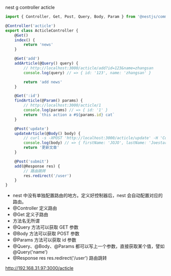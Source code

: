 nest g controller acticle


```JavaScript
import { Controller, Get, Post, Query, Body, Param } from '@nestjs/common';

@Controller('acticle')
export class ActicleController {
	@Get()
	index() {
		return 'news'
	}

	@Get('add')
	addArticle(@Query() query) {
		// http://localhost:3000/acticle/add?id=123&name=zhangsan
		console.log(query) // => { id: '123', name: 'zhangsan' }

		return 'add news'
	}

	@Get(':id')
	findArticle(@Param() params) {
		// http://localhost:3000/acticle/1
		console.log(params) // => { id: '1' }
		return `this action a #${params.id} cat`
	}

	@Post('update')
	updateArticle(@Body() body) {
		// curl -s -XPOST 'http://localhost:3000/acticle/update' -H 'Content-Type:application/json' -d '{"firstName": "JOJO", "lastName": "Joestar"}'
		console.log(body) // => { firstName: 'JOJO', lastName: 'Joestar' }
		return '更新文章'
	}

	@Post('submit')
	add(@Response res) {
		// 路由跳转
		res.redirect('/user')
	}
}
```

- nest 中没有单独配置路由的地方。定义好控制器后，nest 会自动配置对应的路由。
- @Controller 定义路由
- @Get 定义子路由
- 方法名无所谓
- @Query 方法可以获取 GET 参数
- @Body 方法可以获取 POST 参数
- @Params 方法可以获取 id 参数
- @Query、@Body、@Params 都可以写上一个参数，直接获取某个值，譬如 @Query('name')
- @Response res res.redirect('/user') 路由跳转

http://192.168.31.97:3000/acticle